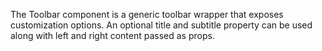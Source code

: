 The Toolbar component is a generic toolbar wrapper that exposes customization options. An optional title and subtitle property can be used along with left and right content passed as props.